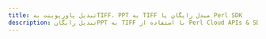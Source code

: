 ---title: تبدیل پاورپوینت بهTIFF، PPT به TIFF مبدل رایگان یا Perl SDKdescription: تبدیل رایگانPPT به TIFF با استفاده از Perl Cloud APIs & SDK. همچنین اسناد Microsoft PowerPoint را در Cloud ایجاد، ویرایش و رندر کنید.---